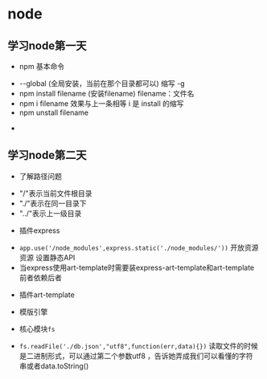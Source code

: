 # node  


## 学习node第一天  
- npm 基本命令  
 +  --global (全局安装，当前在那个目录都可以)  缩写 -g
 + npm install  filename (安装filename)  filename：文件名  
 + npm i filename  效果与上一条相等  i 是 install 的缩写  
 + npm unstall filename

-   




## 学习node第二天  

- 了解路径问题 
 +  "/"表示当前文件根目录  
 +  "./"表示在同一目录下  
 +  "../"表示上一级目录  
- 插件express  
 +  `app.use('/node_modules',express.static('./node_modules/'))` 开放资源资源 设置静态API  
 +  当express使用art-template时需要装express-art-template和art-template 前者依赖后者 
- 插件art-template 
 + 模版引擎  
- 核心模块`fs`  
 + `fs.readFile('./db.json',"utf8",function(err,data){})` 读取文件的时候是二进制形式，可以通过第二个参数utf8 ，告诉她弄成我们可以看懂的字符    串或者data.toString()
  

